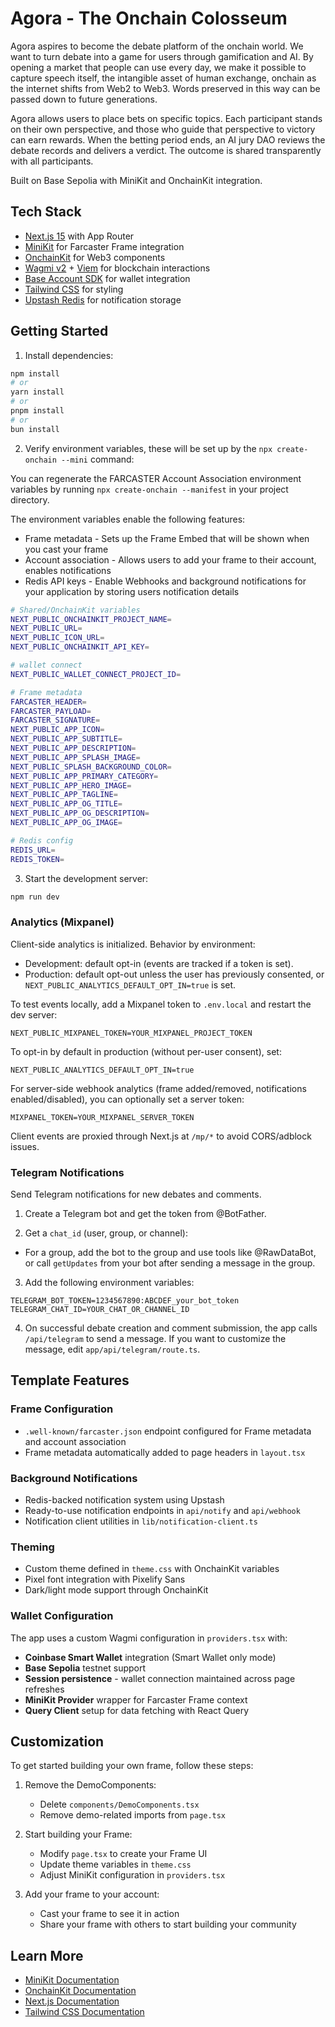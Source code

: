 # Agora - The Onchain Colosseum

Agora aspires to become the debate platform of the onchain world. We want to turn debate into a game for users through gamification and AI. By opening a market that people can use every day, we make it possible to capture speech itself, the intangible asset of human exchange, onchain as the internet shifts from Web2 to Web3. Words preserved in this way can be passed down to future generations.

Agora allows users to place bets on specific topics. Each participant stands on their own perspective, and those who guide that perspective to victory can earn rewards. When the betting period ends, an AI jury DAO reviews the debate records and delivers a verdict. The outcome is shared transparently with all participants.

Built on Base Sepolia with MiniKit and OnchainKit integration.

## Tech Stack

- [Next.js 15](https://nextjs.org) with App Router
- [MiniKit](https://docs.base.org/builderkits/minikit/overview) for Farcaster Frame integration
- [OnchainKit](https://www.base.org/builders/onchainkit) for Web3 components
- [Wagmi v2](https://wagmi.sh) + [Viem](https://viem.sh) for blockchain interactions
- [Base Account SDK](https://docs.base.org/base-account) for wallet integration
- [Tailwind CSS](https://tailwindcss.com) for styling
- [Upstash Redis](https://upstash.com) for notification storage

## Getting Started

1. Install dependencies:
```bash
npm install
# or
yarn install
# or
pnpm install
# or
bun install
```

2. Verify environment variables, these will be set up by the `npx create-onchain --mini` command:

You can regenerate the FARCASTER Account Association environment variables by running `npx create-onchain --manifest` in your project directory.

The environment variables enable the following features:

- Frame metadata - Sets up the Frame Embed that will be shown when you cast your frame
- Account association - Allows users to add your frame to their account, enables notifications
- Redis API keys - Enable Webhooks and background notifications for your application by storing users notification details

```bash
# Shared/OnchainKit variables
NEXT_PUBLIC_ONCHAINKIT_PROJECT_NAME=
NEXT_PUBLIC_URL=
NEXT_PUBLIC_ICON_URL=
NEXT_PUBLIC_ONCHAINKIT_API_KEY=

# wallet connect
NEXT_PUBLIC_WALLET_CONNECT_PROJECT_ID=

# Frame metadata
FARCASTER_HEADER=
FARCASTER_PAYLOAD=
FARCASTER_SIGNATURE=
NEXT_PUBLIC_APP_ICON=
NEXT_PUBLIC_APP_SUBTITLE=
NEXT_PUBLIC_APP_DESCRIPTION=
NEXT_PUBLIC_APP_SPLASH_IMAGE=
NEXT_PUBLIC_SPLASH_BACKGROUND_COLOR=
NEXT_PUBLIC_APP_PRIMARY_CATEGORY=
NEXT_PUBLIC_APP_HERO_IMAGE=
NEXT_PUBLIC_APP_TAGLINE=
NEXT_PUBLIC_APP_OG_TITLE=
NEXT_PUBLIC_APP_OG_DESCRIPTION=
NEXT_PUBLIC_APP_OG_IMAGE=

# Redis config
REDIS_URL=
REDIS_TOKEN=
```

3. Start the development server:
```bash
npm run dev
```

### Analytics (Mixpanel)

Client-side analytics is initialized. Behavior by environment:
- Development: default opt-in (events are tracked if a token is set).
- Production: default opt-out unless the user has previously consented, or `NEXT_PUBLIC_ANALYTICS_DEFAULT_OPT_IN=true` is set.

To test events locally, add a Mixpanel token to `.env.local` and restart the dev server:

```
NEXT_PUBLIC_MIXPANEL_TOKEN=YOUR_MIXPANEL_PROJECT_TOKEN
```

To opt-in by default in production (without per-user consent), set:

```
NEXT_PUBLIC_ANALYTICS_DEFAULT_OPT_IN=true
```

For server-side webhook analytics (frame added/removed, notifications enabled/disabled), you can optionally set a server token:

```
MIXPANEL_TOKEN=YOUR_MIXPANEL_SERVER_TOKEN
```

Client events are proxied through Next.js at `/mp/*` to avoid CORS/adblock issues.

### Telegram Notifications

Send Telegram notifications for new debates and comments.

1) Create a Telegram bot and get the token from @BotFather.

2) Get a `chat_id` (user, group, or channel):
- For a group, add the bot to the group and use tools like @RawDataBot, or call `getUpdates` from your bot after sending a message in the group.

3) Add the following environment variables:
```
TELEGRAM_BOT_TOKEN=1234567890:ABCDEF_your_bot_token
TELEGRAM_CHAT_ID=YOUR_CHAT_OR_CHANNEL_ID
```

4) On successful debate creation and comment submission, the app calls `/api/telegram` to send a message. If you want to customize the message, edit `app/api/telegram/route.ts`.

## Template Features

### Frame Configuration
- `.well-known/farcaster.json` endpoint configured for Frame metadata and account association
- Frame metadata automatically added to page headers in `layout.tsx`

### Background Notifications
- Redis-backed notification system using Upstash
- Ready-to-use notification endpoints in `api/notify` and `api/webhook`
- Notification client utilities in `lib/notification-client.ts`

### Theming
- Custom theme defined in `theme.css` with OnchainKit variables
- Pixel font integration with Pixelify Sans
- Dark/light mode support through OnchainKit

### Wallet Configuration
The app uses a custom Wagmi configuration in `providers.tsx` with:
- **Coinbase Smart Wallet** integration (Smart Wallet only mode)
- **Base Sepolia** testnet support
- **Session persistence** - wallet connection maintained across page refreshes
- **MiniKit Provider** wrapper for Farcaster Frame context
- **Query Client** setup for data fetching with React Query

## Customization

To get started building your own frame, follow these steps:

1. Remove the DemoComponents:
   - Delete `components/DemoComponents.tsx`
   - Remove demo-related imports from `page.tsx`

2. Start building your Frame:
   - Modify `page.tsx` to create your Frame UI
   - Update theme variables in `theme.css`
   - Adjust MiniKit configuration in `providers.tsx`

3. Add your frame to your account:
   - Cast your frame to see it in action
   - Share your frame with others to start building your community

## Learn More

- [MiniKit Documentation](https://docs.base.org/builderkits/minikit/overview)
- [OnchainKit Documentation](https://docs.base.org/builderkits/onchainkit/getting-started)
- [Next.js Documentation](https://nextjs.org/docs)
- [Tailwind CSS Documentation](https://tailwindcss.com/docs)
